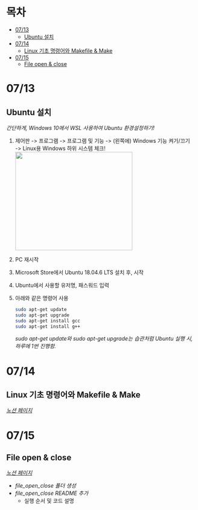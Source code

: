 # 목차
- [07/13](#0713)
  - [Ubuntu 설치](#ubuntu-설치)
- [07/14](#0714)
  - [Linux 기초 명령어와 Makefile & Make](#linux-기초-명령어와-makefile--make)
- [07/15](#0715)
  - [File open & close](#file-open--close)
 
# 07/13
## Ubuntu 설치
*간단하게, Windows 10에서 WSL 사용하여 Ubuntu 환경설정하기!*
1. 제어판 -> 프로그램 -> 프로그램 및 기능 -> (왼쪽에) Windows 기능 켜기/끄기<br> -> Linux용 Windows 하위 시스템 체크! <br>
   <img src="https://github.com/user-attachments/assets/179791c5-8538-4760-88b9-d9991adcb25f" width="310" height="260">

1. PC 재시작
1. Microsoft Store에서 Ubuntu 18.04.6 LTS 설치 후, 시작
1. Ubuntu에서 사용할 유저명, 패스워드 입력
1. 아래와 같은 명령어 사용
   ```bash
   sudo apt-get update
   sudo apt-get upgrade
   sudo apt-get install gcc
   sudo apt-get install g++
   ```
   *sudo apt-get update와 sudo apt-get upgrade는 습관처럼 Ubuntu 실행 시, 하루에 1번 진행함.*

# 07/14
## Linux 기초 명령어와 Makefile & Make
*[노션 페이지](https://longing-lead-6f0.notion.site/ee097f29f5414647b151e0ff52e3dcde)*

# 07/15
## File open & close
*[노션 페이지](https://longing-lead-6f0.notion.site/ee097f29f5414647b151e0ff52e3dcde)*<br>
- *file_open_close 폴더 생성*
- *file_open_close README 추가*
  - 실행 순서 및 코드 설명
